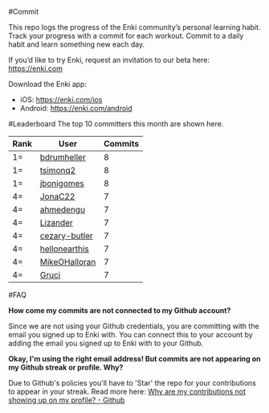 #Commit

This repo logs the progress of the Enki community’s personal learning habit. Track your progress with a commit for each workout. Commit to a daily habit and learn something new each day.

If you’d like to try Enki, request an invitation to our beta here: https://enki.com

Download the Enki app: 
 - iOS: https://enki.com/ios
 - Android: https://enki.com/android

#Leaderboard
The top 10 committers this month are shown here.

| Rank | User | Commits |
|------|------|---------|
|1=|[bdrumheller](https://github.com/bdrumheller)|8|
|1=|[tsimonq2](https://github.com/tsimonq2)|8|
|1=|[jbonigomes](https://github.com/jbonigomes)|8|
|4=|[JonaC22](https://github.com/JonaC22)|7|
|4=|[ahmedengu](https://github.com/ahmedengu)|7|
|4=|[Lizander](https://github.com/Lizander)|7|
|4=|[cezary-butler](https://github.com/cezary-butler)|7|
|4=|[hellonearthis](https://github.com/hellonearthis)|7|
|4=|[MikeOHalloran](https://github.com/MikeOHalloran)|7|
|4=|[Gruci](https://github.com/Gruci)|7|

#FAQ

**How come my commits are not connected to my Github account?**

Since we are not using your Github credentials, you are committing with the email you signed up to Enki with. You can connect this to your account by adding the email you signed up to Enki with to your Github.

**Okay, I'm using the right email address! But commits are not appearing on my Github streak or profile. Why?**

Due to Github's policies you'll have to 'Star' the repo for your contributions to appear in your streak. Read more here: [Why are my contributions not showing up on my profile? - Github](https://help.github.com/articles/why-are-my-contributions-not-showing-up-on-my-profile/)
